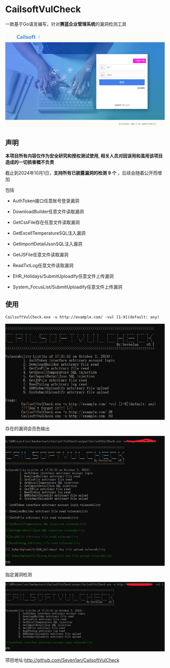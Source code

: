 # CailsoftVulCheck



一款基于Go语言编写，针对**赛蓝企业管理系统**的漏洞检测工具

![image-20241002180732417](./img/image-20241002180732417.png)

## 声明

**本项目所有内容仅作为安全研究和授权测试使用, 相关人员对因误用和滥用该项目造成的一切损害概不负责**



截止到2024年10月1日，**支持所有已披露漏洞的检测** **9 个** ，后续会随着公开而增加

包括

- AuthToken接口任意账号登录漏洞

- DownloadBuilder任意文件读取漏洞
- GetCssFile存在任意文件读取漏洞
- GetExcellTemperatureSQL注入漏洞
- GetImportDetailJsonSQL注入漏洞
- GetJSFile任意文件读取漏洞
- ReadTxtLog任意文件读取漏洞
- EHR_Holidays/SubmitUploadify任意文件上传漏洞
- System_FocusList/SubmitUploadify任意文件上传漏洞



## 使用

```
CailsoftVulCheck.exe -u http://example.com/ -vul [1-9](default: any)
```

 ![image-20241002181007015](./img/image-20241002181007015.png)



存在的漏洞会亮色输出

![](./img/image-20241002182541698.png)



指定漏洞检测

![image-20241002182854740](./img/image-20241002182854740.png)



项目地址:http://github.com/Seven1an/CailsoftVulCheck
